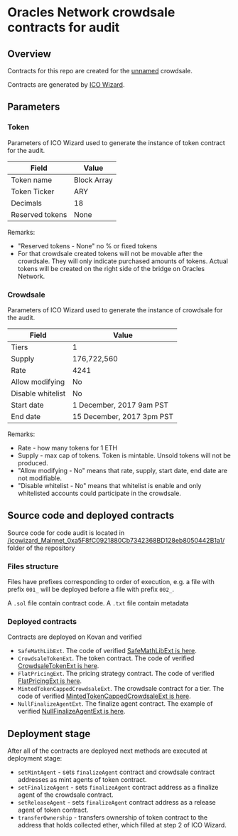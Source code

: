 # Oracles Network crowdsale contracts for audit

## Overview

Contracts for this repo are created for the [unnamed](#) crowdsale.

Contracts are generated by [ICO Wizard](https://github.com/poanetwork/ico-wizard).

## Parameters

### Token

Parameters of ICO Wizard used to generate the instance of token contract for the audit.

| Field           | Value        |
|-----------------|--------------|
| Token name      | Block Array  |
| Token Ticker    | ARY          |
| Decimals        | 18           |
| Reserved tokens | None         |

Remarks:
- "Reserved tokens - None" no % or fixed tokens 
- For that crowdsale created tokens will not be movable after the crowdsale. They will only indicate purchased amounts of tokens. Actual tokens will be created on the right side of the bridge on Oracles Network. 

### Crowdsale

Parameters of ICO Wizard used to generate the instance of crowdsale for the audit.

| Field              	| Value                      	|
|--------------------	|---------------------------	|
| Tiers              	| 1                         	|
| Supply             	| 176,722,560               	|
| Rate               	| 4241                      	|
| Allow modifying    	| No                        	|
| Disable whitelist  	| No                        	|
| Start date         	| 1 December, 2017 9am PST  	|
| End date           	| 15 December, 2017 3pm PST 	|

Remarks:

- Rate - how many tokens for 1 ETH
- Supply - max cap of tokens. Token is mintable. Unsold tokens will not be produced.
- "Allow modifying - No" means that rate, supply, start date, end date are not modifiable.
- "Disable whitelist - No" means that whitelist is enable and only whitelisted accounts could participate in the crowdsale.

## Source code and deployed contracts

Source code for code audit is located in [/icowizard_Mainnet_0xa5F8fC0921880Cb7342368BD128eb8050442B1a1/](https://github.com/oraclesorg/ico-wizard-audit/icowizard_Mainnet_0xa5F8fC0921880Cb7342368BD128eb8050442B1a1) folder of the repository

###  Files structure

Files have prefixes corresponding to order of execution, e.g. a file with prefix `001_` will be deployed before a file with prefix `002_`.

A `.sol` file contain contract code.
A `.txt` file contain metadata

### Deployed contracts
Contracts are deployed on Kovan and verified 
- `SafeMathLibExt`. The code of verified [SafeMathLibExt is here](https://kovan.etherscan.io/address/0x4b360178A24E30eF5e526075688462f58839f35d#code).
- `CrowdsaleTokenExt`. The token contract. The code of verified [CrowdsaleTokenExt is here](https://kovan.etherscan.io/address/0xE46DF67c7BADf7220850B65b7Cf81801c86A0753#code).
- `FlatPricingExt`. The pricing strategy contract. The code of verified [FlatPricingExt is here](https://kovan.etherscan.io/address/0xf175eB9c6Ab88CAaD8b781Fa6c3F2E228bDE7c61#code).
- `MintedTokenCappedCrowdsaleExt`. The crowdsale contract for a tier. The code of verified [MintedTokenCappedCrowdsaleExt is here](https://kovan.etherscan.io/address/0x88B0C54aa5155d203ec28492DC2d985dD6eCB6E6#code).
- `NullFinalizeAgentExt`. The finalize agent contract. The example of verified [NullFinalizeAgentExt is here](https://kovan.etherscan.io/address/0xc328C8A5e9011819f92D4505e027858a60dd65Ef#code).

## Deployment stage

After all of the contracts are deployed next methods are executed at deployment stage:
- `setMintAgent` - sets `finalizeAgent` contract and crowdsale contract addresses as mint agents of token contract.
- `setFinalizeAgent` - sets `finalizeAgent` contract address as a finalize agent of the crowdsale contract.
- `setReleaseAgent` - sets `finalizeAgent` contract address as a release agent of token contract.
- `transferOwnership` - transfers ownership of token contract to the address that holds collected ether, which filled at step 2 of ICO Wizard.
